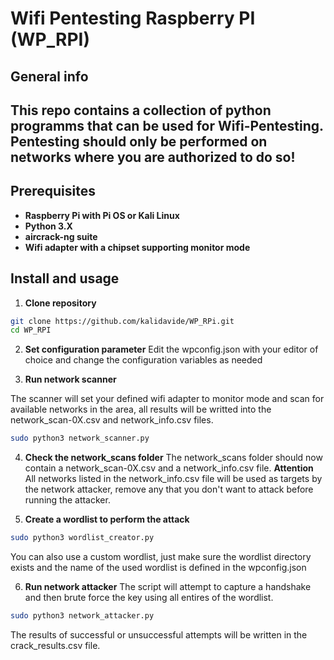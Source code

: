# Wifi Pentesting Raspberry PI (WP_RPI)

## General info

This repo contains a collection of python programms that can be used for Wifi-Pentesting. 
Pentesting should only be performed on networks where you are authorized to do so!
---

## Prerequisites

- **Raspberry Pi with Pi OS or Kali Linux**
- **Python 3.X**
- **aircrack-ng suite**
- **Wifi adapter with a chipset supporting monitor mode**

## Install and usage

1. **Clone repository**
```bash
git clone https://github.com/kalidavide/WP_RPi.git
cd WP_RPI
```

2. **Set configuration parameter**
   Edit the wpconfig.json with your editor of choice and change the configuration variables as needed
   
3.  **Run network scanner**

The scanner will set your defined wifi adapter to monitor mode and scan for available networks in the area, all results will be writted into the network_scan-0X.csv and network_info.csv files.
```bash
sudo python3 network_scanner.py
```

   
4.  **Check the network_scans folder**
The network_scans folder should now contain a network_scan-0X.csv and a network_info.csv file. 
**Attention**
All networks listed in the network_info.csv file will be used as targets by the network attacker, remove any that you don't want to attack before running the attacker.

4.  **Create a wordlist to perform the attack**
```bash
sudo python3 wordlist_creator.py
```
You can also use a custom wordlist, just make sure the wordlist directory exists and the name of the used wordlist is defined in the wpconfig.json
   
6.  **Run network attacker**
The script will attempt to capture a handshake and then brute force the key using all entires of the wordlist. 
```bash
sudo python3 network_attacker.py
```
The results of successful or unsuccessful attempts will be written in the crack_results.csv file.





